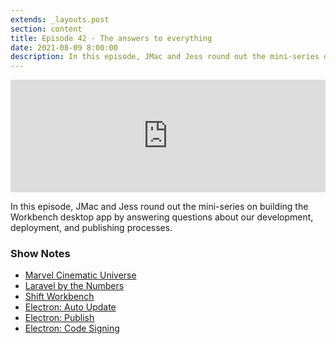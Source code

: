 ```yaml
---
extends: _layouts.post
section: content
title: Episode 42 - The answers to everything
date: 2021-08-09 8:00:00
description: In this episode, JMac and Jess round out the mini-series on building the Workbench desktop app by answering questions about our development, deployment, and publishing processes.
---
```

<iframe src="https://share.transistor.fm/e/ab352c1c" width="100%" height="180" frameborder="0" scrolling="no" seamless="true" style="width:100%; height:180px;"></iframe>

In this episode, JMac and Jess round out the mini-series on building the Workbench desktop app by answering questions about our development, deployment, and publishing processes.

### Show Notes

- [Marvel Cinematic Universe](https://en.wikipedia.org/wiki/Marvel_Cinematic_Universe)
- [Laravel by the Numbers](https://jasonmccreary.me/articles/laravel-numbers/)
- [Shift Workbench](https://laravelshift.com/workbench)
- [Electron: Auto Update](https://www.electron.build/auto-update)
- [Electron: Publish](https://www.electron.build/configuration/publish)
- [Electron: Code Signing](https://www.electron.build/code-signing)
